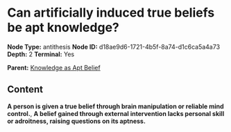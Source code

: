 # Can artificially induced true beliefs be apt knowledge?

**Node Type:** antithesis
**Node ID:** d18ae9d6-1721-4b5f-8a74-d1c6ca5a4a73
**Depth:** 2
**Terminal:** Yes

**Parent:** [Knowledge as Apt Belief](knowledge-as-apt-belief.md)

## Content

**A person is given a true belief through brain manipulation or reliable mind control.**, **A belief gained through external intervention lacks personal skill or adroitness, raising questions on its aptness.**
